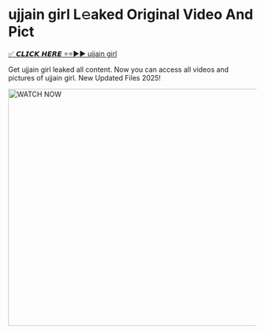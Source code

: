 # ujjain girl L𝚎aked Original Video And Pict

<p><a href="https://cliphot.my.id/ujjain+girl" rel="nofollow">✅ 𝘾𝙇𝙄𝘾𝙆 𝙃𝙀𝙍𝙀 ==►► ujjain girl​</a></p>


<p>Get ujjain girl leaked all content. Now you can access all videos and pictures of ujjain girl. New Updated Files 2025!</p>


<p><a rel="nofollow" title="WATCH NOW" href="https://cliphot.my.id/ujjain+girl"><img border="ujjain+girl" height="480" width="720" title="WATCH NOW" alt="WATCH NOW" src="https://i.ibb.co.com/xMMVF88/686577567.gif"></a></p>